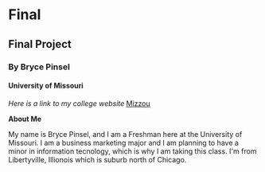 # Final
## Final Project
### By Bryce Pinsel
#### University of Missouri
*Here is a link to my college website*
[Mizzou](https://missouri.edu/)

**About Me**

My name is Bryce Pinsel, and I am a Freshman here at the University of Missouri. I am a business marketing major and I am planning to have a minor in information tecnology, which is why I am taking this class. I'm from Libertyville, Illionois which is suburb north of Chicago. 
